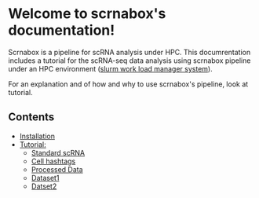 # Welcome to scrnabox's documentation!
Scrnabox is a pipeline for scRNA analysis under HPC. This documrentation includes a tutorial for the scRNA-seq data analysis using scrnabox pipeline under an HPC environment ([slurm work load manager system](https://slurm.schedmd.com/)). 

For an explanation and of how and why to use scrnabox's pipeline, look at tutorial. 

## Contents
- [Installation](installation.md)
- [Tutorial:]()
    - [Standard scRNA](SCRNA.md)
    - [Cell hashtags](HTO.md)  
    - [Processed Data](PROC.md)
    - [Dataset1](Dataset1.md)
    - [Datset2](Dataset2.md)   